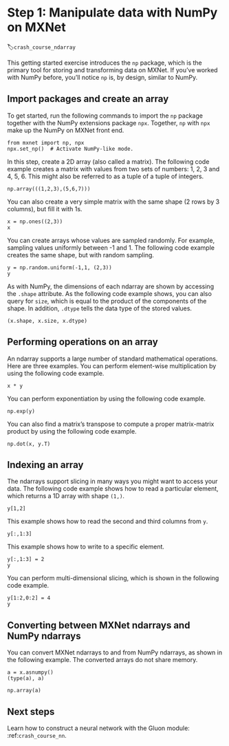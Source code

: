 
# Step 1: Manipulate data with NumPy on MXNet
:label:`crash_course_ndarray`

This getting started exercise introduces the `np` package, which is the primary tool for storing and
transforming data on MXNet. If you’ve worked with NumPy before, you’ll notice `np` is, by design, similar to NumPy.

## Import packages and create an array


To get started, run the following commands to import the `np` package together with the NumPy extensions package `npx`. Together, `np` with `npx` make up the NumPy on MXNet front end.

```{.python .input  n=1}
from mxnet import np, npx
npx.set_np()  # Activate NumPy-like mode.
```

In this step, create a 2D array (also called a matrix). The following code example creates a matrix with values from two sets of numbers: 1, 2, 3 and 4, 5, 6. This might also be referred to as a tuple of a tuple of integers.

```{.python .input  n=2}
np.array(((1,2,3),(5,6,7)))
```

You can also create a very simple matrix with the same shape (2 rows by 3 columns), but fill it with 1s.

```{.python .input  n=3}
x = np.ones((2,3))
x
```

You can create arrays whose values are sampled randomly. For example, sampling values uniformly between -1 and 1. The following code example creates the same shape, but with random sampling.

```{.python .input  n=15}
y = np.random.uniform(-1,1, (2,3))
y
```

As with NumPy, the dimensions of each ndarray are shown by accessing the `.shape` attribute. As the following code example shows, you can also query for `size`, which is equal to the product of the components of the shape. In addition, `.dtype` tells the data type of the stored values.

```{.python .input  n=17}
(x.shape, x.size, x.dtype)
```

## Performing operations on an array

An ndarray supports a large number of standard mathematical operations. Here are three examples. You can perform element-wise multiplication by using the following code example.

```{.python .input  n=18}
x * y
```

You can perform exponentiation by using the following code example.

```{.python .input  n=23}
np.exp(y)
```

You can also find a matrix’s transpose to compute a proper matrix-matrix product by using the following code example.

```{.python .input  n=24}
np.dot(x, y.T)
```

## Indexing an array

The ndarrays support slicing in many ways you might want to access your data. The following code example shows how to read a particular element, which returns a 1D array with shape `(1,)`.

```{.python .input  n=25}
y[1,2]
```

This example shows how to read the second and third columns from `y`.

```{.python .input  n=26}
y[:,1:3]
```

This example shows how to write to a specific element.

```{.python .input  n=27}
y[:,1:3] = 2
y
```

You can perform multi-dimensional slicing, which is shown in the following code example.

```{.python .input  n=28}
y[1:2,0:2] = 4
y
```

## Converting between MXNet ndarrays and NumPy ndarrays

You can convert MXNet ndarrays to and from NumPy ndarrays, as shown in the following example. The converted arrays do not share memory.

```{.python .input  n=29}
a = x.asnumpy()
(type(a), a)
```

```{.python .input  n=30}
np.array(a)
```

## Next steps

Learn how to construct a neural network with the Gluon module: :ref:`crash_course_nn`.
